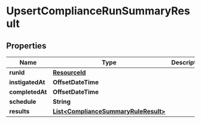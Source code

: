 

# UpsertComplianceRunSummaryResult


## Properties

| Name | Type | Description | Notes |
|------------ | ------------- | ------------- | -------------|
|**runId** | [**ResourceId**](ResourceId.md) |  |  |
|**instigatedAt** | **OffsetDateTime** |  |  |
|**completedAt** | **OffsetDateTime** |  |  |
|**schedule** | **String** |  |  |
|**results** | [**List&lt;ComplianceSummaryRuleResult&gt;**](ComplianceSummaryRuleResult.md) |  |  |



